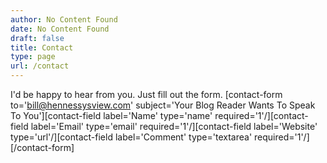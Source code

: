 ```yaml
---
author: No Content Found
date: No Content Found
draft: false
title: Contact
type: page
url: /contact
---
```


I'd be happy to hear from you. Just fill out the form.
[contact-form to='bill@hennessysview.com' subject='Your Blog Reader Wants To Speak To You'][contact-field label='Name' type='name' required='1'/][contact-field label='Email' type='email' required='1'/][contact-field label='Website' type='url'/][contact-field label='Comment' type='textarea' required='1'/][/contact-form]
